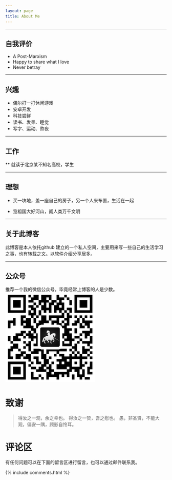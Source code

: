 ```yaml
---
layout: page
title: About Me
---
```



---
## 自我评价
* A Post-Marxism  
* Happy to share what I love
* Never betray

---
## 兴趣

* 偶尔打一打休闲游戏
* 安卓开发
* 科技尝鲜
* 读书、发呆、睡觉
* 写字、运动、熬夜

---
## 工作

** 就读于北京某不知名高校，学生


---
## 理想

* 买一块地，盖一座自己的房子，另一个人来布置，生活在一起

* 览祖国大好河山，阅人类万千文明

---
## 关于此博客

此博客是本人依托github 建立的一个私人空间，主要用来写一些自己的生活学习之事，也有转载之文。以软件介绍分享居多。

---
## 公众号
推荐一个我的微信公众号，毕竟经常上博客的人是少数。
![](/images/wechatgrp.png)

# 致谢
> 得汝之一观，余之幸也。
> 得汝之一赞，吾之慰也。
> 愚，非圣贤，不能大观，偏安一隅，顾影自怜耳。

# 评论区

有任何问题可以在下面的留言区进行留言，也可以通过邮件联系我。



{% include comments.html %}
